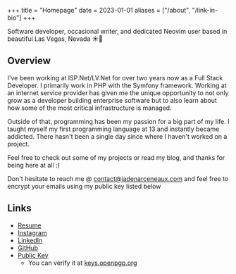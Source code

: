 +++
title = "Homepage"
date = 2023-01-01
aliases = ["/about", "/link-in-bio"]
+++

Software developer, occasional writer, and dedicated Neovim user based
in beautiful Las Vegas, Nevada ☀️🌵

## Overview

I've been working at ISP.Net/LV.Net for over two years now as a Full
Stack Developer. I primarily work in PHP with the Symfony framework.
Working at an internet service provider has given me the unique
opportunity to not only grow as a developer building enterprise
software but to also learn about how some of the most critical
infrastructure is managed.

Outside of that, programming has been my passion for a big part of my
life. I taught myself my first programming language at 13 and
instantly became addicted. There hasn't been a single day since where
I haven't worked on a project.

Feel free to check out some of my projects or read my blog, and thanks
for being here at all :)

Don't hesitate to reach me @ contact@jadenarceneaux.com and feel free to encrypt your emails using my public key listed below

## Links

- [Resume](/Resume.pdf)
- [Instagram](https://www.instagram.com/jaden.svg/)
- [LinkedIn](https://www.linkedin.com/in/jaden-arceneaux/)
- [GitHub](https://github.com/jadens-arc)
- [Public Key](/misc#my-pgp-public-key--downloadac34d646b6dacbc1804a8eb0e349190839ce77cdasc)
  - You can verify it at [keys.openpgp.org](https://keys.openpgp.org/)

